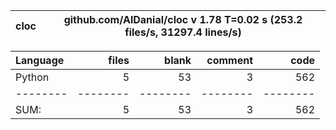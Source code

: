 cloc|github.com/AlDanial/cloc v 1.78  T=0.02 s (253.2 files/s, 31297.4 lines/s)
--- | ---

Language|files|blank|comment|code
:-------|-------:|-------:|-------:|-------:
Python|5|53|3|562
--------|--------|--------|--------|--------
SUM:|5|53|3|562
